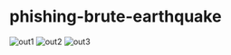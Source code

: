 # phishing-brute-earthquake

![out1](https://user-images.githubusercontent.com/28159253/217497668-7b3158ce-fe06-467f-b7c3-b7daaae17b54.png)
![out2](https://user-images.githubusercontent.com/28159253/217497676-412e78ee-069b-4435-a939-ab6bcda84673.png)
![out3](https://user-images.githubusercontent.com/28159253/217497680-d943ed58-0dc5-4894-8ace-489a53d00c8c.png)
